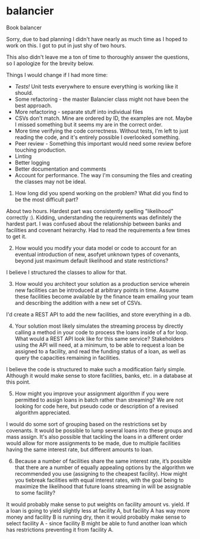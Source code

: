 # balancier
Book balancer


Sorry, due to bad planning I didn't have nearly as much time as I hoped to work on this.
I got to put in just shy of two hours.

This also didn't leave me a ton of time to thoroughly answer the questions, so I apologize
for the brevity below.

Things I would change if I had more time:
* *Tests!* Unit tests everywhere to ensure everything is working like it should.
* Some refactoring - the master Balancier class might not have been the best approach.
* More refactoring - separate stuff into individual files
* CSVs don't match. Mine are ordered by ID, the examples are not. Maybe I missed something but
  it seems my are in the correct order.
* More time verifying the code correctness. Without tests, I'm left to just reading the code, 
  and it's entirely possible I overlooked something.
* Peer review - Something this important would need some review before touching production.
* Linting
* Better logging
* Better documentation and comments
* Account for performance. The way I'm consuming the files and creating the classes may not be ideal.

1. How long did you spend working on the problem? What did you find to be the most difficult part?

About two hours. Hardest part was consistently spelling "likelihood" correctly :). Kidding, understanding 
the requirements was definitely the hardest part. I was confused about 
the relationship between banks and facilities and covenant heirarchy. Had to read the requirements a 
few times to get it.

2. How would you modify your data model or code to account for an eventual introduction of new, 
   as­of­yet unknown types of covenants, beyond just maximum default likelihood and state restrictions?

I believe I structured the classes to allow for that.

3. How would you architect your solution as a production service wherein new facilities can be introduced 
   at arbitrary points in time. Assume these facilities become available by the finance team emailing your 
   team and describing the addition with a new set of CSVs.

I'd create a REST API to add the new facilities, and store everything in a db. 

4. Your solution most likely simulates the streaming process by directly calling a method in your code to 
   process the loans inside of a for loop. What would a REST API look like for this same service? 
   Stakeholders using the API will need, at a minimum, to be able to request a loan be assigned to 
   a facility, and read the funding status of a loan, as well as query the capacities remaining in facilities.

I believe the code is structured to make such a modification fairly simple. Although it would make sense
to store facilities, banks, etc. in a database at this point.

5. How might you improve your assignment algorithm if you were permitted to assign loans in batch rather 
   than streaming? We are not looking for code here, but pseudo code or description of a revised algorithm appreciated.

I would do some sort of grouping based on the restrictions set by covenants. It would be possible to lump
several loans into these groups and mass assign. It's also possible that tackling the loans in a different
order would allow for more assignments to be made, due to multiple facilities having the same interest rate, 
but different amounts to loan.

6. Because a number of facilities share the same interest rate, it’s possible that there are a number 
   of equally appealing options by the algorithm we recommended you use (assigning to the cheapest facility). 
   How might you tie­break facilities with equal interest rates, with the goal being to maximize the likelihood 
   that future loans streaming in will be assignable to some facility?

It would probably make sense to put weights on facility amount vs. yield. If a loan is going to yield slightly 
less at facility A, but facility A has way more money and facility B is running dry, then it would probably make sense
to select facility A - since facility B might be able to fund another loan which has restrictions preventing it 
from facility A.
